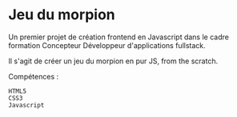 # Jeu du morpion

Un premier projet de création frontend en Javascript dans le cadre formation Concepteur Développeur d'applications fullstack.

Il s'agit de créer un jeu du morpion en pur JS, from the scratch.

Compétences :

```
HTML5
CSS3
Javascript
```
